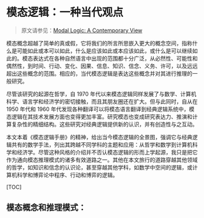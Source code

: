# 模态逻辑：一种当代观点

> 原文请参见：[Modal Logic: A Contemporary View](http://www.iep.utm.edu/modal-lo/)

模态概念超越了简单的真或假，它将我们的所言所思嵌入更大的概念空间，指称什么是可能如此或本可以如此，什么是应该如此或本应该如此，或什么是可以继续如此的。模态表达式在各种自然语言中出现的范围都十分广泛，从必然性、可能性和偶然性，到时间、行动、变化、因果、信息、知识、信念、义务、许可，以及远远超出这些概念的范围。相应的，当代模态逻辑是表达这些概念并对其进行推理的一般研究。

尽管该研究的起源在哲学，自 1970 年代以来模态逻辑同样发展了与数学、计算机科学、语言学和经济学的密切接触，而且其朋友圈还在扩大。但与此同时，自从在 1950 年代和 1960 年代发现各种翻译可以将模态语言翻译到经典逻辑系统中，模态逻辑在其技术发展方面也变得更加丰富。研究模态也变成研究表达力、推演和计算复杂性的精细结构。这些研究对经典逻辑提供新的认识，并有创造性与之互动。

本文本着《模态逻辑手册》的精神，给出当今模态逻辑的全景图，强调它与经典逻辑共有的数学手法，列出其跨越不同学科的主题和应用：从哲学和数学到计算机科学和经济学。尽管这种风格的介绍并不否认模态逻辑的形而上学起源，我只是把它作为通向模态推理模式的诸多有效道路之一。其他在本文旅行的道路穿越其他领域的哲学，如知识和信念的认识论，甚至穿越其他学科，如数学中空间的逻辑，或计算机科学和博弈论中程序、行动和博弈的逻辑。

[TOC]

## 模态概念和推理模式：